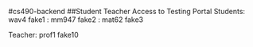 #cs490-backend
##Student Teacher Access to Testing Portal 
Students: wav4 fake1
        : mm947 fake2
        : mat62 fake3
       
Teacher: prof1 fake10
